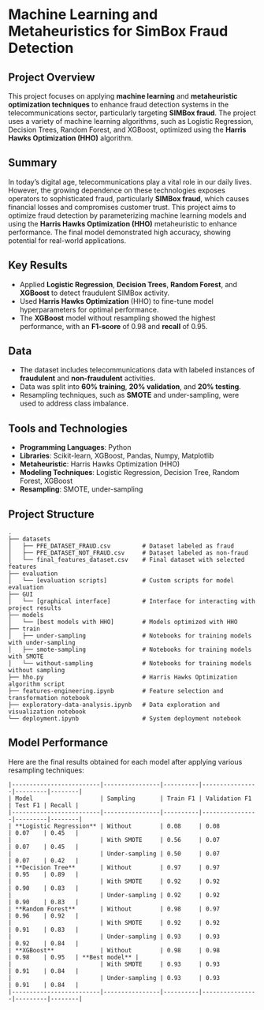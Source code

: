 # Machine Learning and Metaheuristics for SimBox Fraud Detection

## Project Overview

This project focuses on applying **machine learning** and **metaheuristic optimization techniques** to enhance fraud detection systems in the telecommunications sector, particularly targeting **SIMBox fraud**. The project uses a variety of machine learning algorithms, such as Logistic Regression, Decision Trees, Random Forest, and XGBoost, optimized using the **Harris Hawks Optimization (HHO)** algorithm.

## Summary

In today’s digital age, telecommunications play a vital role in our daily lives. However, the growing dependence on these technologies exposes operators to sophisticated fraud, particularly **SIMBox fraud**, which causes financial losses and compromises customer trust. This project aims to optimize fraud detection by parameterizing machine learning models and using the **Harris Hawks Optimization (HHO)** metaheuristic to enhance performance. The final model demonstrated high accuracy, showing potential for real-world applications.

## Key Results

- Applied **Logistic Regression**, **Decision Trees**, **Random Forest**, and **XGBoost** to detect fraudulent SIMBox activity.
- Used **Harris Hawks Optimization** (HHO) to fine-tune model hyperparameters for optimal performance.
- The **XGBoost** model without resampling showed the highest performance, with an **F1-score** of 0.98 and **recall** of 0.95.

## Data

- The dataset includes telecommunications data with labeled instances of **fraudulent** and **non-fraudulent** activities.
- Data was split into **60% training**, **20% validation**, and **20% testing**.
- Resampling techniques, such as **SMOTE** and under-sampling, were used to address class imbalance.

## Tools and Technologies

- **Programming Languages**: Python
- **Libraries**: Scikit-learn, XGBoost, Pandas, Numpy, Matplotlib
- **Metaheuristic**: Harris Hawks Optimization (HHO)
- **Modeling Techniques**: Logistic Regression, Decision Tree, Random Forest, XGBoost
- **Resampling**: SMOTE, under-sampling

## Project Structure

```plaintext
.
├── datasets
│   ├── PFE_DATASET_FRAUD.csv         # Dataset labeled as fraud
│   ├── PFE_DATASET_NOT_FRAUD.csv     # Dataset labeled as non-fraud
│   └── final_features_dataset.csv    # Final dataset with selected features
├── evaluation
│   └── [evaluation scripts]          # Custom scripts for model evaluation
├── GUI
│   └── [graphical interface]         # Interface for interacting with project results
├── models
│   └── [best models with HHO]        # Models optimized with HHO
├── train
│   ├── under-sampling                # Notebooks for training models with under-sampling
│   ├── smote-sampling                # Notebooks for training models with SMOTE
│   └── without-sampling              # Notebooks for training models without sampling
├── hho.py                            # Harris Hawks Optimization algorithm script
├── features-engineering.ipynb        # Feature selection and transformation notebook
├── exploratory-data-analysis.ipynb   # Data exploration and visualization notebook
└── deployment.ipynb                  # System deployment notebook

```

## Model Performance

Here are the final results obtained for each model after applying various resampling techniques:

```plaintext
|-------------------------|----------------|----------|----------------|---------|--------|
| Model                   | Sampling       | Train F1 | Validation F1  | Test F1 | Recall |
|-------------------------|----------------|----------|----------------|---------|--------|
| **Logistic Regression** | Without        | 0.08     | 0.08           | 0.07    | 0.45   |
|                         | With SMOTE     | 0.56     | 0.07           | 0.07    | 0.45   |
|                         | Under-sampling | 0.50     | 0.07           | 0.07    | 0.42   |
| **Decision Tree**       | Without        | 0.97     | 0.97           | 0.95    | 0.89   |
|                         | With SMOTE     | 0.92     | 0.92           | 0.90    | 0.83   |
|                         | Under-sampling | 0.92     | 0.92           | 0.90    | 0.83   |
| **Random Forest**       | Without        | 0.98     | 0.97           | 0.96    | 0.92   |
|                         | With SMOTE     | 0.92     | 0.92           | 0.91    | 0.83   |
|                         | Under-sampling | 0.93     | 0.93           | 0.92    | 0.84   |
| **XGBoost**             | Without        | 0.98     | 0.98           | 0.98    | 0.95   | **Best model** |
|                         | With SMOTE     | 0.93     | 0.93           | 0.91    | 0.84   |
|                         | Under-sampling | 0.93     | 0.93           | 0.91    | 0.84   |
|-------------------------|----------------|----------|----------------|---------|--------|
